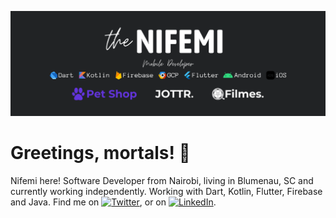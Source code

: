 [![Header](https://raw.githubusercontent.com/thenifemi/thenifemi/master/theNifemiBanner.png "Header")](https://www.linkedin.com/in/nifemii)

# Greetings, mortals! 🚀

Nifemi here! Software Developer from Nairobi, living in Blumenau, SC and currently working independently. Working with Dart, Kotlin, Flutter, Firebase and Java. Find me on [![Twitter](Twitter)](https://twitter.com/thenifemii), or on [![LinkedIn](LinkedIn)](https://www.linkedin.com/in/nifemii).

<!-- Icons made by <a href="https://www.flaticon.com/authors/pixel-perfect" title="Pixel perfect">Pixel perfect</a> from <a href="https://www.flaticon.com/" title="Flaticon"> www.flaticon.com</a> -->


